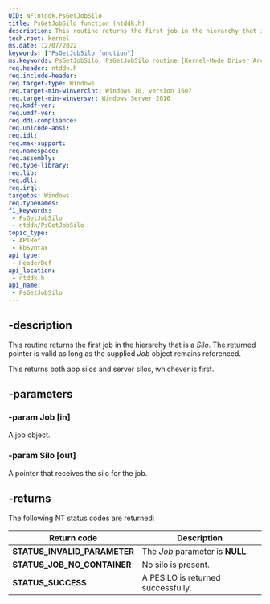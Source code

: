 ```yaml
---
UID: NF:ntddk.PsGetJobSilo
title: PsGetJobSilo function (ntddk.h)
description: This routine returns the first job in the hierarchy that is a Silo. The returned pointer is valid as long as the supplied Job object remains referenced.
tech.root: kernel
ms.date: 12/07/2022
keywords: ["PsGetJobSilo function"]
ms.keywords: PsGetJobSilo, PsGetJobSilo routine [Kernel-Mode Driver Architecture], kernel.psgetjobsilo, ntddk/PsGetJobSilo
req.header: ntddk.h
req.include-header: 
req.target-type: Windows
req.target-min-winverclnt: Windows 10, version 1607
req.target-min-winversvr: Windows Server 2016
req.kmdf-ver: 
req.umdf-ver: 
req.ddi-compliance: 
req.unicode-ansi: 
req.idl: 
req.max-support: 
req.namespace: 
req.assembly: 
req.type-library: 
req.lib: 
req.dll: 
req.irql: 
targetos: Windows
req.typenames: 
f1_keywords:
 - PsGetJobSilo
 - ntddk/PsGetJobSilo
topic_type:
 - APIRef
 - kbSyntax
api_type:
 - HeaderDef
api_location:
 - ntddk.h
api_name:
 - PsGetJobSilo
---
```


## -description

This routine returns the first job in the hierarchy that is a *Silo*.  The returned pointer is valid as long as the supplied *Job* object remains referenced.

This returns both app silos and server silos, whichever is first.

## -parameters

### -param Job [in]

A job object.

### -param Silo [out]

 A pointer that receives the silo for the job.

## -returns

The following NT status codes are returned:

| Return code | Description |
|---|---|
| **STATUS_INVALID_PARAMETER** | The *Job* parameter is **NULL**. |
| **STATUS_JOB_NO_CONTAINER** | No silo is present. |
| **STATUS_SUCCESS** | A PESILO is returned successfully. |
